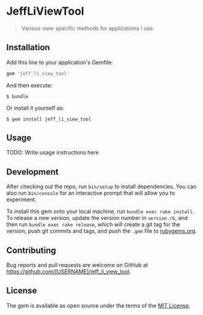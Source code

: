 # JeffLiViewTool

> Various view specific methods for applications I use.

## Installation

Add this line to your application's Gemfile:

```ruby
gem 'jeff_li_view_tool'
```

And then execute:

    $ bundle

Or install it yourself as:

    $ gem install jeff_li_view_tool

## Usage

TODO: Write usage instructions here

## Development

After checking out the repo, run `bin/setup` to install dependencies. You can also run `bin/console` for an interactive prompt that will allow you to experiment.

To install this gem onto your local machine, run `bundle exec rake install`. To release a new version, update the version number in `version.rb`, and then run `bundle exec rake release`, which will create a git tag for the version, push git commits and tags, and push the `.gem` file to [rubygems.org](https://rubygems.org).

## Contributing

Bug reports and pull requests are welcome on GitHub at https://github.com/[USERNAME]/jeff_li_view_tool.


## License

The gem is available as open source under the terms of the [MIT License](http://opensource.org/licenses/MIT).
